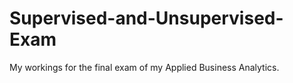 # Supervised-and-Unsupervised-Exam

My workings for the final exam of my Applied Business Analytics.
